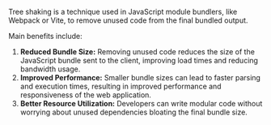 Tree shaking is a technique used in JavaScript module bundlers, like Webpack or Vite, to remove unused code from the final bundled output.

Main benefits include:

1. **Reduced Bundle Size:** Removing unused code reduces the size of the JavaScript bundle sent to the client, improving load times and reducing bandwidth usage.
2. **Improved Performance:** Smaller bundle sizes can lead to faster parsing and execution times, resulting in improved performance and responsiveness of the web application.
3. **Better Resource Utilization:** Developers can write modular code without worrying about unused dependencies bloating the final bundle size.
